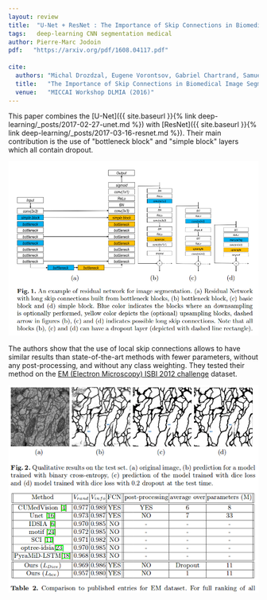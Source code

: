 ```yaml
---
layout: review
title:  "U-Net + ResNet : The Importance of Skip Connections in Biomedical Image Segmentation"
tags:   deep-learning CNN segmentation medical
author: Pierre-Marc Jodoin
pdf:   "https://arxiv.org/pdf/1608.04117.pdf"

cite:
  authors: "Michal Drozdzal, Eugene Vorontsov, Gabriel Chartrand, Samuel Kadoury, and Chris Pal"
  title:   "The Importance of Skip Connections in Biomedical Image Segmentation"
  venue:   "MICCAI Workshop DLMIA (2016)"
---
```


This paper combines the [U-Net]({{ site.baseurl }}{% link deep-learning/_posts/2017-02-27-unet.md %}) with [ResNet]({{ site.baseurl }}{% link deep-learning/_posts/2017-03-16-resnet.md %}).   Their main contribution is the use of "bottleneck block" and "simple block" layers which all contain dropout.


<div align="middle">
  <img src="/deep-learning/images/resunet/sc01.png" width="600">
</div>

The authors show that the use of local skip connections allows to have similar results than state-of-the-art methods with fewer parameters, without  any  post-processing, and without any class weighting.  They tested their method on the [EM (Electron Microscopy) ISBI 2012 challenge](http://brainiac2.mit.edu/isbi_challenge/home) dataset.

<div align="middle">
  <img src="/deep-learning/images/resunet/sc02.png" width="600">
</div>

